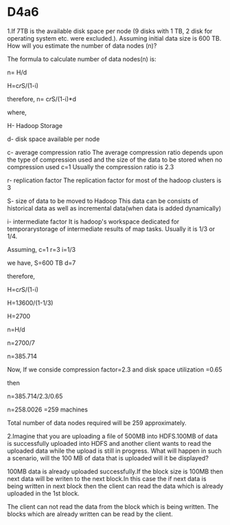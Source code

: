 # D4a6

1.If 7TB is the available disk space per node (9 disks with 1 TB, 2 disk for operating system etc. were excluded.). Assuming initial data  size is 600 TB. How will you estimate the number of data nodes (n)?

The formula to calculate number of data nodes(n) is:


n= H/d 

H=c*r*S/(1-i) 

therefore, n= c*r*S/(1-i)*d 

where,

H- Hadoop Storage

d- disk space available per node

c- average compression ratio
The average compression ratio depends upon the type of compression used and the size of the data to be stored
when no compression used c=1
Usually the compression ratio is 2.3

r- replication factor
The replication factor for most of the hadoop clusters is 3 

S- size of data to be moved to Hadoop
This data can be consists of historical data as well as incremental data(when data is added dynamically)

i- intermediate factor
It is hadoop's workspace dedicated for temporarystorage of intermediate results of map tasks.
Usually it is 1/3 or 1/4.

Assuming,
c=1
r=3
i=1/3

we have,
S=600 TB
d=7

therefore,

H=c*r*S/(1-i)

H=1*3*600/(1-1/3)

H=2700

n=H/d

n=2700/7

n=385.714

Now,
If we conside compression factor=2.3
and disk space utilization =0.65 

then

n=385.714/2.3/0.65

n=258.0026 =259 machines

Total number of data nodes required will be 259 approximately.



2.Imagine that you are uploading a file of 500MB into HDFS.100MB of data is successfully uploaded into HDFS and another client wants to read the uploaded data while the upload is still in progress. What will happen in such a scenario, will the 100 MB of data that is uploaded will it be displayed?

100MB data is already uploaded successfully.If the block size is 100MB then next data will be writen to the next block.In this case the if next data is being written in next block then the client can read the data which is already uploaded in the 1st block.

The client can not read the data from the block which is being written.
The blocks which are already written can be read by the client.
